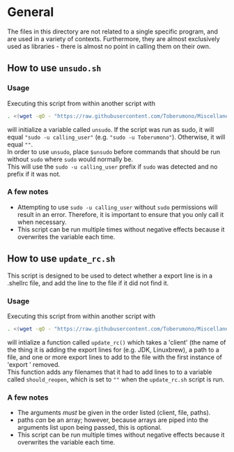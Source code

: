 # <a name="General"></a>General
The files in this directory are not related to a single specific program, and are used in a variety of contexts.
Furthermore, they are almost exclusively used as libraries - there is almost no point in calling them on their own.

## <a name="unsudo"></a>How to use `unsudo.sh`
### Usage
Executing this script from within another script with
```bash
. <(wget -qO - "https://raw.githubusercontent.com/Toberumono/Miscellaneous/master/general/unsudo.sh")
```
will initialize a variable called `unsudo`.  If the script was run as sudo, it will equal `"sudo -u calling_user"` (e.g. `"sudo -u Toberumono"`).  Otherwise, it will equal `""`.<br>
In order to use `unsudo`, place `$unsudo` before commands that should be run without `sudo` where `sudo` would normally be.<br>
This will use the `sudo -u calling_user` prefix if `sudo` was detected and no prefix if it was not.

### A few notes
* Attempting to use `sudo -u calling_user` without `sudo` permissions will result in an error.  Therefore, it is important to ensure that you only call it when necessary.
* This script can be run multiple times without negative effects because it overwrites the variable each time.

## <a name="update_rc"></a>How to use `update_rc.sh`
This script is designed to be used to detect whether a export line is in a .shellrc file, and add the line to the file if it did not find it.

### Usage
Executing this script from within another script with
```bash
. <(wget -qO - "https://raw.githubusercontent.com/Toberumono/Miscellaneous/master/general/update_rc.sh")
```
will intialize a function called `update_rc()` which takes a 'client' (the name of the thing it is adding the export lines for (e.g. JDK, Linuxbrew), a path to a file, and one or more export lines to add to the file with the first instance of 'export ' removed.<br>
This function adds any filenames that it had to add lines to to a variable called `should_reopen`, which is set to `""` when the `update_rc.sh` script is run.

### A few notes
* The arguments *must* be given in the order listed (client, file, paths).
* paths *can* be an array; however, because arrays are piped into the arguments list upon being passed, this is optional.
* This script can be run multiple times without negative effects because it overwrites the variable each time.
